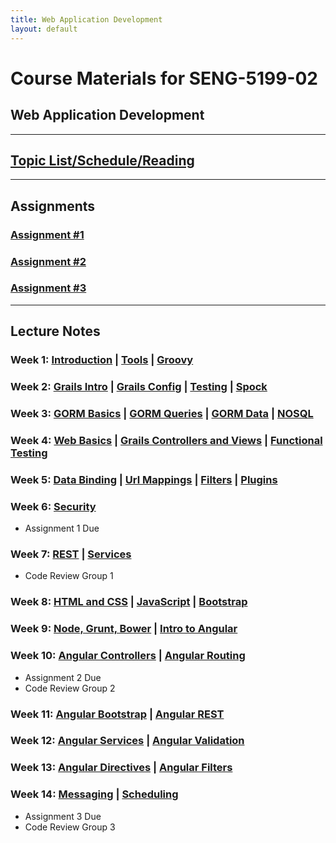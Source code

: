 ```yaml
---
title: Web Application Development
layout: default
---
```


# Course Materials for SENG-5199-02

## Web Application Development

---

## [Topic List/Schedule/Reading](topics/)

---

## Assignments

### [Assignment #1](assignments/1)

### [Assignment #2](assignments/2)

### [Assignment #3](assignments/3)

---

## Lecture Notes

### Week 1: [Introduction](notes/introduction/) | [Tools](notes/tools/) | [Groovy](notes/groovy/)

### Week 2: [Grails Intro](notes/grails_intro/) | [Grails Config](notes/grails_config) | [Testing](notes/testing) | [Spock](notes/spock)

### Week 3: [GORM Basics](notes/gorm_basics) | [GORM Queries](notes/gorm_queries) | [GORM Data](notes/gorm_data) | [NOSQL](notes/nosql)

### Week 4: [Web Basics](notes/web_basics) | [Grails Controllers and Views](notes/controllers_views) | [Functional Testing](notes/functional_testing/)

### Week 5: [Data Binding](notes/data_binding) | [Url Mappings](notes/url_mappings) | [Filters](notes/filters) | [Plugins](notes/plugins)

### Week 6: [Security](notes/security)
  - Assignment 1 Due

### Week 7: [REST](notes/rest) | [Services](notes/services)
  - Code Review Group 1

### Week 8: [HTML and CSS](notes/html_css) | [JavaScript](notes/javascript) | [Bootstrap](notes/bootstrap)

### Week 9: [Node, Grunt, Bower](notes/node) | [Intro to Angular](notes/angular_intro)

### Week 10: [Angular Controllers](notes/ng_controllers) | [Angular Routing](notes/ng_routing)
- Assignment 2 Due
- Code Review Group 2

### Week 11: [Angular Bootstrap](notes/ng_bootstrap) | [Angular REST](notes/ng_rest)

### Week 12: [Angular Services](notes/ng_services) | [Angular Validation](notes/ng_validation)


### Week 13: [Angular Directives](notes/ng_directives) | [Angular Filters](notes/ng_filters)

### Week 14: [Messaging](notes/messaging) | [Scheduling](notes/scheduling)
- Assignment 3 Due
- Code Review Group 3
